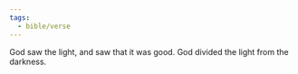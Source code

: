 ```yaml
---
tags:
  - bible/verse
---
```

God saw the light, and saw that it was good. God divided the light from the darkness.